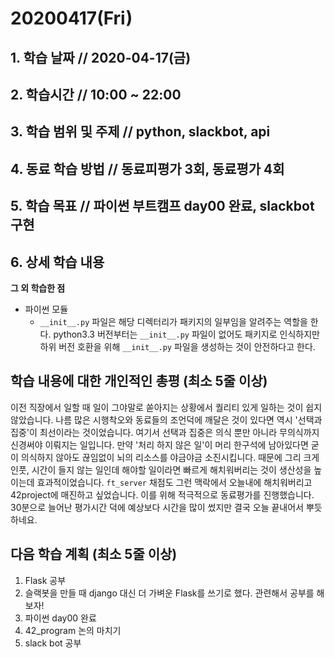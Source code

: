# 20200417\(Fri\)

## 1. 학습 날짜 // 2020-04-17\(금\)

## 2. 학습시간 // 10:00 ~ 22:00

## 3. 학습 범위 및 주제 // python, slackbot, api

## 4. 동료 학습 방법 // 동료피평가 3회, 동료평가 4회

## 5. 학습 목표 // 파이썬 부트캠프 day00 완료, slackbot 구현

## 6. 상세 학습 내용

**그 외 학습한 점**

* 파이썬 모듈
  * `__init__.py` 파일은 해당 디렉터리가 패키지의 일부임을 알려주는 역할을 한다. python3.3 버전부터는 `__init__.py` 파일이 없어도 패키지로 인식하지만 하위 버전 호환을 위해 `__init__.py` 파일을 생성하는 것이 안전하다고 한다.

## 학습 내용에 대한 개인적인 총평 \(최소 5줄 이상\)

이전 직장에서 일할 때 일이 그야말로 쏟아지는 상황에서 퀄리티 있게 일하는 것이 쉽지 않았습니다. 나름 많은 시행착오와 동료들의 조언덕에 깨달은 것이 있다면 역시 '선택과 집중'이 최선이라는 것이었습니다. 여기서 선택과 집중은 의식 뿐만 아니라 무의식까지 신경써야 이뤄지는 일입니다. 만약 '처리 하지 않은 일'이 머리 한구석에 남아있다면 굳이 의식하지 않아도 끊임없이 뇌의 리소스를 야금야금 소진시킵니다. 때문에 그리 크게 인풋, 시간이 들지 않는 일인데 해야할 일이라면 빠르게 해치워버리는 것이 생산성을 높이는데 효과적이었습니다. `ft_server` 채점도 그런 맥락에서 오늘내에 해치워버리고 42project에 매진하고 싶었습니다. 이를 위해 적극적으로 동료평가를 진행했습니다. 30분으로 늘어난 평가시간 덕에 예상보다 시간을 많이 썼지만 결국 오늘 끝내어서 뿌듯하네요.

## 다음 학습 계획 \(최소 5줄 이상\)

1. Flask 공부
2. 슬랙봇을 만들 때 django 대신 더 가벼운 Flask를 쓰기로 했다. 관련해서 공부를 해보자!
3. 파이썬 day00 완료
4. 42\_program 논의 마치기
5. slack bot 공부


